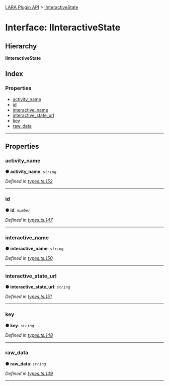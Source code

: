 [LARA Plugin API](../README.md) > [IInteractiveState](../interfaces/iinteractivestate.md)

# Interface: IInteractiveState

## Hierarchy

**IInteractiveState**

## Index

### Properties

* [activity_name](iinteractivestate.md#activity_name)
* [id](iinteractivestate.md#id)
* [interactive_name](iinteractivestate.md#interactive_name)
* [interactive_state_url](iinteractivestate.md#interactive_state_url)
* [key](iinteractivestate.md#key)
* [raw_data](iinteractivestate.md#raw_data)

---

## Properties

<a id="activity_name"></a>

###  activity_name

**● activity_name**: *`string`*

*Defined in [types.ts:152](https://github.com/concord-consortium/lara/blob/a5f2a518/lara-typescript/src/plugin-api/types.ts#L152)*

___
<a id="id"></a>

###  id

**● id**: *`number`*

*Defined in [types.ts:147](https://github.com/concord-consortium/lara/blob/a5f2a518/lara-typescript/src/plugin-api/types.ts#L147)*

___
<a id="interactive_name"></a>

###  interactive_name

**● interactive_name**: *`string`*

*Defined in [types.ts:150](https://github.com/concord-consortium/lara/blob/a5f2a518/lara-typescript/src/plugin-api/types.ts#L150)*

___
<a id="interactive_state_url"></a>

###  interactive_state_url

**● interactive_state_url**: *`string`*

*Defined in [types.ts:151](https://github.com/concord-consortium/lara/blob/a5f2a518/lara-typescript/src/plugin-api/types.ts#L151)*

___
<a id="key"></a>

###  key

**● key**: *`string`*

*Defined in [types.ts:148](https://github.com/concord-consortium/lara/blob/a5f2a518/lara-typescript/src/plugin-api/types.ts#L148)*

___
<a id="raw_data"></a>

###  raw_data

**● raw_data**: *`string`*

*Defined in [types.ts:149](https://github.com/concord-consortium/lara/blob/a5f2a518/lara-typescript/src/plugin-api/types.ts#L149)*

___

